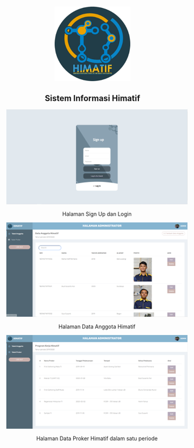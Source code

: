 <p align="center"><img src="https://raw.githubusercontent.com/ramaarief/tutorial_caker/master/logohimatif.png" width="200"></p>

<h2 align="center">Sistem Informasi Himatif</h2>
	<ul>
    <p align="center"><img src="https://raw.githubusercontent.com/ramaarief/tutorial_caker/master/Capture.PNG"></p>
    <p align="center">Halaman Sign Up dan Login</p>
    <p align="center"><img src="https://raw.githubusercontent.com/ramaarief/tutorial_caker/master/Capture3.PNG"></p>
    <p align="center">Halaman Data Anggota Himatif</p>
    <p align="center"><img src="https://raw.githubusercontent.com/ramaarief/tutorial_caker/master/Capture9.PNG"></p>
	<p align="center">Halaman Data Proker Himatif dalam satu periode</p>
	</ul>
